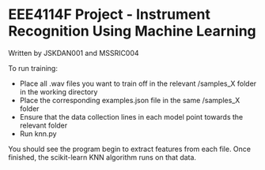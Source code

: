 # EEE4114F Project - Instrument Recognition Using Machine Learning

Written by JSKDAN001 and MSSRIC004

To run training:

- Place all .wav files you want to train off in the relevant /samples_X folder in the working directory
- Place the corresponding examples.json file in the same /samples_X folder
- Ensure that the data collection lines in each model point towards the relevant folder
- Run knn.py

You should see the program begin to extract features from each file. Once finished, the scikit-learn KNN algorithm runs on that data.